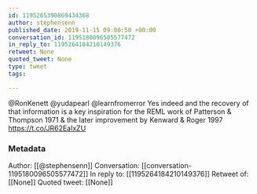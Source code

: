 ```yaml
---
id: 1195265390869434368
author: stephensenn
published_date: 2019-11-15 09:00:50 +00:00
conversation_id: 1195180096505577472
in_reply_to: 1195264184210149376
retweet: None
quoted_tweet: None
type: tweet
tags:

---
```


@RonKenett @yudapearl @learnfromerror Yes indeed and the recovery of that information is a key inspiration for the REML work of Patterson &amp; Thompson 1971 &amp; the later improvement by Kenward &amp; Roger 1997 https://t.co/JR62EaIxZU

### Metadata

Author: [[@stephensenn]]
Conversation: [[conversation-1195180096505577472]]
In reply to: [[1195264184210149376]]
Retweet of: [[None]]
Quoted tweet: [[None]]
